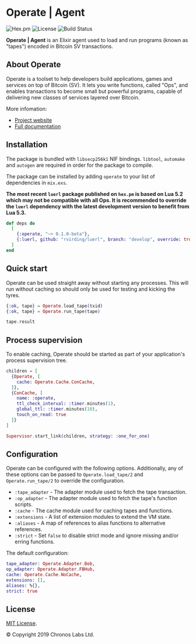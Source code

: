 # Operate | Agent

![Hex.pm](https://img.shields.io/hexpm/v/operate?color=informational)
![License](https://img.shields.io/github/license/operate-bsv/op_agent?color=informational)
![Build Status](https://img.shields.io/github/workflow/status/operate-bsv/operate_agent/Elixir%20CI)

**Operate | Agent** is an Elixir agent used to load and run programs (known as "tapes") encoded in Bitcoin SV transactions.

## About Operate

Operate is a toolset to help developers build applications, games and services on top of Bitcoin (SV). It lets you write functions, called "Ops", and enables transactions to become small but powerful programs, capable of delivering new classes of services layered over Bitcoin.

More infomation:

* [Project website](https://www.operatebsv.org)
* [Full documentation](https://hexdocs.pm/operate)

## Installation

The package is bundled with `libsecp256k1` NIF bindings. `libtool`, `automake` and `autogen` are required in order for the package to compile.

The package can be installed by adding `operate` to your list of dependencies in `mix.exs`.

**The most recent `luerl` package published on `hex.pm` is based on Lua 5.2 which may not be compatible with all Ops. It is recommended to override the `luerl` dependency with the latest development version to benefit from Lua 5.3.**

```elixir
def deps do
  [
    {:operate, "~> 0.1.0-beta"},
    {:luerl, github: "rvirding/luerl", branch: "develop", override: true}
  ]
end
```

## Quick start

Operate can be used straight away without starting any processes. This will run without caching so should only be used for testing and kicking the tyres.

```elixir
{:ok, tape} = Operate.load_tape(txid)
{:ok, tape} = Operate.run_tape(tape)

tape.result
```

## Process supervision

To enable caching, Operate should be started as part of your application's process supervision tree.

```elixir
children = [
  {Operate, [
    cache: Operate.Cache.ConCache,
  ]},
  {ConCache, [
    name: :operate,
    ttl_check_interval: :timer.minutes(1),
    global_ttl: :timer.minutes(10),
    touch_on_read: true
  ]}
]

Supervisor.start_link(children, strategy: :one_for_one)
```

## Configuration

Operate can be configured with the following options. Additionally, any of these options can be passed to `Operate.load_tape/2` and `Operate.run_tape/2` to override the configuration.

* `:tape_adapter` - The adapter module used to fetch the tape transaction.
* `:op_adapter` - The adapter module used to fetch the tape's function scripts.
* `:cache` - The cache module used for caching tapes and functions.
* `:extensions` - A list of extension modules to extend the VM state.
* `:aliases` - A map of references to alias functions to alternative references.
* `:strict` - Set `false` to disable strict mode and ignore missing and/or erring functions.

The default configuration:

```elixir
tape_adapter: Operate.Adapter.Bob,
op_adapter: Operate.Adapter.FBHub,
cache: Operate.Cache.NoCache,
extensions: [],
aliases: %{},
strict: true
```

## License

[MIT License](https://github.com/operate-bsv/op_agent/blob/master/LICENSE.md).

© Copyright 2019 Chronos Labs Ltd.